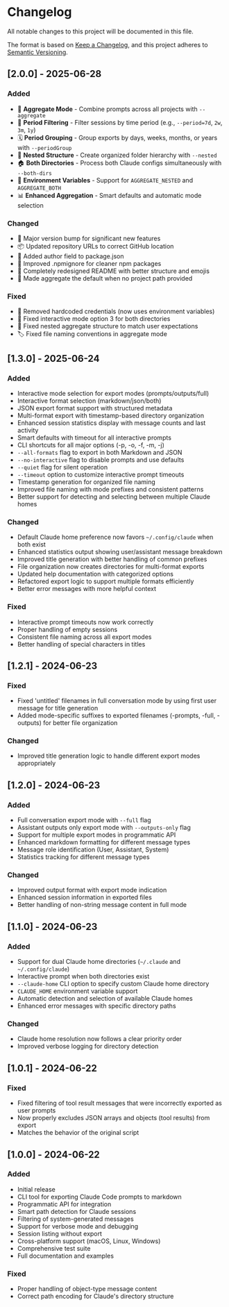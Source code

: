 # Changelog

All notable changes to this project will be documented in this file.

The format is based on [Keep a Changelog](https://keepachangelog.com/en/1.0.0/),
and this project adheres to [Semantic Versioning](https://semver.org/spec/v2.0.0.html).

## [2.0.0] - 2025-06-28

### Added
- 🎉 **Aggregate Mode** - Combine prompts across all projects with `--aggregate`
- 📅 **Period Filtering** - Filter sessions by time period (e.g., `--period=7d`, `2w`, `3m`, `1y`)
- 🗓️ **Period Grouping** - Group exports by days, weeks, months, or years with `--periodGroup`
- 📁 **Nested Structure** - Create organized folder hierarchy with `--nested`
- 🏠 **Both Directories** - Process both Claude configs simultaneously with `--both-dirs`
- 🔧 **Environment Variables** - Support for `AGGREGATE_NESTED` and `AGGREGATE_BOTH`
- 📊 **Enhanced Aggregation** - Smart defaults and automatic mode selection

### Changed
- 🚀 Major version bump for significant new features
- 📦 Updated repository URLs to correct GitHub location
- 👤 Added author field to package.json
- 🧹 Improved .npmignore for cleaner npm packages
- 📝 Completely redesigned README with better structure and emojis
- 🎯 Made aggregate the default when no project path provided

### Fixed
- 🔐 Removed hardcoded credentials (now uses environment variables)
- 🐛 Fixed interactive mode option 3 for both directories
- 📁 Fixed nested aggregate structure to match user expectations
- 🏷️ Fixed file naming conventions in aggregate mode

## [1.3.0] - 2025-06-24

### Added
- Interactive mode selection for export modes (prompts/outputs/full)
- Interactive format selection (markdown/json/both)
- JSON export format support with structured metadata
- Multi-format export with timestamp-based directory organization
- Enhanced session statistics display with message counts and last activity
- Smart defaults with timeout for all interactive prompts
- CLI shortcuts for all major options (-p, -o, -f, -m, -j)
- `--all-formats` flag to export in both Markdown and JSON
- `--no-interactive` flag to disable prompts and use defaults
- `--quiet` flag for silent operation
- `--timeout` option to customize interactive prompt timeouts
- Timestamp generation for organized file naming
- Improved file naming with mode prefixes and consistent patterns
- Better support for detecting and selecting between multiple Claude homes

### Changed
- Default Claude home preference now favors `~/.config/claude` when both exist
- Enhanced statistics output showing user/assistant message breakdown
- Improved title generation with better handling of common prefixes
- File organization now creates directories for multi-format exports
- Updated help documentation with categorized options
- Refactored export logic to support multiple formats efficiently
- Better error messages with more helpful context

### Fixed
- Interactive prompt timeouts now work correctly
- Proper handling of empty sessions
- Consistent file naming across all export modes
- Better handling of special characters in titles

## [1.2.1] - 2024-06-23

### Fixed
- Fixed 'untitled' filenames in full conversation mode by using first user message for title generation
- Added mode-specific suffixes to exported filenames (-prompts, -full, -outputs) for better file organization

### Changed
- Improved title generation logic to handle different export modes appropriately

## [1.2.0] - 2024-06-23

### Added
- Full conversation export mode with `--full` flag
- Assistant outputs only export mode with `--outputs-only` flag
- Support for multiple export modes in programmatic API
- Enhanced markdown formatting for different message types
- Message role identification (User, Assistant, System)
- Statistics tracking for different message types

### Changed
- Improved output format with export mode indication
- Enhanced session information in exported files
- Better handling of non-string message content in full mode

## [1.1.0] - 2024-06-23

### Added
- Support for dual Claude home directories (`~/.claude` and `~/.config/claude`)
- Interactive prompt when both directories exist
- `--claude-home` CLI option to specify custom Claude home directory
- `CLAUDE_HOME` environment variable support
- Automatic detection and selection of available Claude homes
- Enhanced error messages with specific directory paths

### Changed
- Claude home resolution now follows a clear priority order
- Improved verbose logging for directory detection

## [1.0.1] - 2024-06-22

### Fixed
- Fixed filtering of tool result messages that were incorrectly exported as user prompts
- Now properly excludes JSON arrays and objects (tool results) from export
- Matches the behavior of the original script

## [1.0.0] - 2024-06-22

### Added
- Initial release
- CLI tool for exporting Claude Code prompts to markdown
- Programmatic API for integration
- Smart path detection for Claude sessions
- Filtering of system-generated messages
- Support for verbose mode and debugging
- Session listing without export
- Cross-platform support (macOS, Linux, Windows)
- Comprehensive test suite
- Full documentation and examples

### Fixed
- Proper handling of object-type message content
- Correct path encoding for Claude's directory structure

